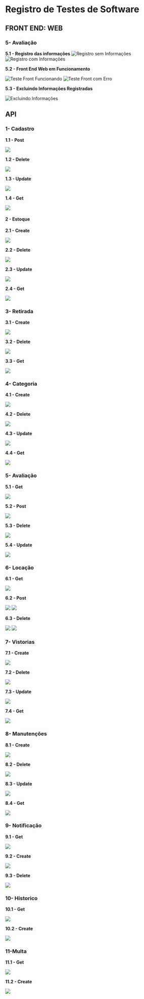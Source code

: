# Registro de Testes de Software
 ## FRONT END: WEB
 
 
 ### 5- Avaliação
 **5.1 - Registro das informações**
![Registro sem Informações](img/registrofront-sem-inf-avaliacao.png)
![Registro com Informações](img/registrofront-com-inf-avaliacao.png)

**5.2 - Front End Web em Funcionamento**

![Teste Front Funcionando](img/registrofront-funcionado-avaliacao.png)
![Teste Front com Erro](img/registrofront-erro-avaliacao.png)

**5.3 - Excluindo Informações Registradas**

![Excluindo Informações](img/registrofront-sem-inf-avaliacao.png)


## API
### 1- Cadastro 
 **1.1 - Post**

  ![](img/post-api-cadastro.png)

 **1.2 - Delete**
  
  ![](img/delete-api-cadastro-junto.png)
 
**1.3 - Update**
 
  ![](img/update-api%20cadastro.png)
 
**1.4 - Get**

 ![](img/get-api-cadastro.png)

#### 2 - Estoque
**2.1 - Create**

 ![](img/post-api-estoque.png)

**2.2 - Delete**
 
  ![](img/delete-api-estoque.png)

**2.3 - Update**

 ![](img/update-api-estoque.png)

**2.4 - Get**

  ![](img/get-api-estoque.png)

### 3- Retirada
**3.1 - Create**

  ![](img/post-api-retirada.png)

**3.2 - Delete**
 
 ![](img/delete-api-retirada.png)

**3.3 - Get**

 ![](img/get-api-retirada.png)

  ### 4- Categoria
**4.1 - Create**

 ![](img/get-api-categoria.png)


**4.2 - Delete**

 ![](img/delete-api-categoria.png)

 **4.3 - Update**

![](img/update-api-categoria.png)

**4.4 - Get**

![](img/get-api-categoria.png)

 ### 5- Avaliação

**5.1 - Get**

![](img/get-api-avaliacao.jpg)

**5.2 - Post**

![](img/post-api-avaliacao.jpg)

**5.3 - Delete**

![](img/delete-api-avaliacao.jpg)

 **5.4 - Update**

![](img/put-api-avaliacao.jpg)

 ### 6- Locação

**6.1 - Get**

![](img/Get%20Loc.png)

**6.2 - Post**

![](img/Post_LOC1.png)
![](img/Post_LOC2.png)


**6.3 - Delete**

![](img/Delete%20LOC.png)
![](img/Delete%20LOC2.png)

  ### 7- Vistorias
**7.1 - Create**

 ![](img/post-api-vistoria.png)


**7.2 - Delete**

 ![](img/delete-api-vistoria.png)

 **7.3 - Update**

![](img/update-api-vistoria.png)

**7.4 - Get**

![](img/get-api-vistoria.png)

  ### 8- Manutenções
**8.1 - Create**

 ![](img/post-api-manutencao.png)


**8.2 - Delete**

 ![](img/delete-api-manutencao.png)

 **8.3 - Update**

![](img/put-api-manutencao.png)

**8.4 - Get**

![](img/get-api-manutencao.png)

  ### 9- Notificação
**9.1 - Get**

 ![](img/notification_get.jpg)


**9.2 - Create**

 ![](img/notification_post.jpg)

 **9.3 - Delete**

 ![](img/notification_delete.jpg)

   ### 10- Historico
**10.1 - Get**

 ![](img/trabalhando.png)


**10.2 - Create**

 ![](img/trabalhando.png)

   ### 11-Multa
**11.1 - Get**

 ![](img/trabalhando.png)


**11.2 - Create**

 ![](img/trabalhando.png)


